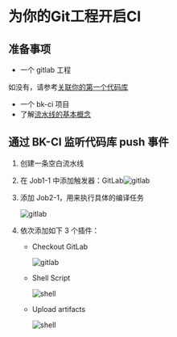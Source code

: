 # 为你的Git工程开启CI

## 准备事项 <a id="&#x51C6;&#x5907;&#x4E8B;&#x9879;"></a>

* 一个 gitlab 工程

如没有，请参考[关联你的第一个代码库](link-first-repo.md)

* 一个 bk-ci 项目
* 了解[流水线的基本概念](../overview/learn-pipeline-in-5-min.md)

## 通过 BK-CI 监听代码库 push 事件 <a id="&#x901A;&#x8FC7; BK-CI &#x76D1;&#x542C;&#x4EE3;&#x7801;&#x5E93; push &#x4E8B;&#x4EF6;"></a>

1. 创建一条空白流水线
2. 在 Job1-1 中添加触发器：GitLab![gitlab](https://bkdocs-1252002024.file.myqcloud.com/ZH/6.0/%E6%8C%81%E7%BB%AD%E9%9B%86%E6%88%90%E5%B9%B3%E5%8F%B0/%E4%BA%A7%E5%93%81%E7%99%BD%E7%9A%AE%E4%B9%A6/assets/quickstart_4.png)
3. 添加 Job2-1，用来执行具体的编译任务

   ![gitlab](https://bkdocs-1252002024.file.myqcloud.com/ZH/6.0/%E6%8C%81%E7%BB%AD%E9%9B%86%E6%88%90%E5%B9%B3%E5%8F%B0/%E4%BA%A7%E5%93%81%E7%99%BD%E7%9A%AE%E4%B9%A6/assets/quickstart_5.png)

4. 依次添加如下 3 个插件：
   * Checkout GitLab

     ![gitlab](https://bkdocs-1252002024.file.myqcloud.com/ZH/6.0/%E6%8C%81%E7%BB%AD%E9%9B%86%E6%88%90%E5%B9%B3%E5%8F%B0/%E4%BA%A7%E5%93%81%E7%99%BD%E7%9A%AE%E4%B9%A6/assets/quickstart_7.png)

   * Shell Script

     ![shell](https://bkdocs-1252002024.file.myqcloud.com/ZH/6.0/%E6%8C%81%E7%BB%AD%E9%9B%86%E6%88%90%E5%B9%B3%E5%8F%B0/%E4%BA%A7%E5%93%81%E7%99%BD%E7%9A%AE%E4%B9%A6/assets/quickstart_8.png)

   * Upload artifacts

     ![shell](https://bkdocs-1252002024.file.myqcloud.com/ZH/6.0/%E6%8C%81%E7%BB%AD%E9%9B%86%E6%88%90%E5%B9%B3%E5%8F%B0/%E4%BA%A7%E5%93%81%E7%99%BD%E7%9A%AE%E4%B9%A6/assets/quickstart_9.png)

